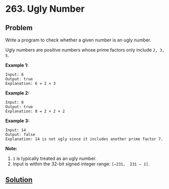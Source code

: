 # 263. Ugly Number

## Problem
Write a program to check whether a given number is an ugly number.

Ugly numbers are positive numbers whose prime factors only include ```2, 3, 5```.

**Example 1:**
```
Input: 6
Output: true
Explanation: 6 = 2 × 3
```

**Example 2:**
```
Input: 8
Output: true
Explanation: 8 = 2 × 2 × 2
```

**Example 3:**
```
Input: 14
Output: false 
Explanation: 14 is not ugly since it includes another prime factor 7.
```

**Note:**
  1. ```1``` is typically treated as an ugly number.
  2. Input is within the 32-bit signed integer range: ```[−231,  231 − 1]```.
  
## [Solution](answer.py)
